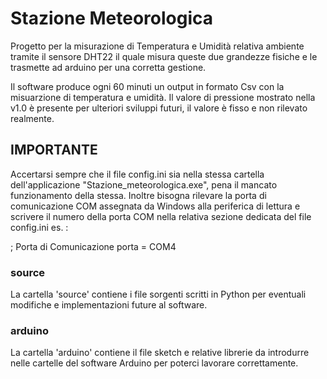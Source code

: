 # Stazione Meteorologica 

Progetto per la misurazione di Temperatura e Umidità relativa ambiente
tramite il sensore DHT22 il quale misura queste due grandezze fisiche 
e le trasmette ad arduino per una corretta gestione.

Il software produce ogni 60 minuti un output in formato Csv 
con la misuarzione di temperatura e umidità. Il valore di pressione mostrato nella v1.0 
è presente per ulteriori sviluppi futuri, il valore è fisso e non rilevato realmente.

## IMPORTANTE 
Accertarsi sempre che il file config.ini sia nella stessa cartella
dell'applicazione "Stazione_meteorologica.exe", 
pena il mancato funzionamento della stessa. Inoltre bisogna rilevare
la porta di comunicazione COM assegnata da Windows alla periferica di lettura
e scrivere il numero della porta COM nella relativa sezione dedicata 
del file config.ini es. :

; Porta di Comunicazione
porta = COM4

### source
La cartella 'source' contiene i file sorgenti scritti in Python per eventuali modifiche 
e implementazioni future al software.

### arduino
La cartella 'arduino' contiene il file sketch e relative librerie da introdurre nelle
cartelle del software Arduino per poterci lavorare correttamente.
